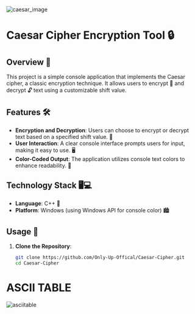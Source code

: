 ![caesar_image](https://github.com/user-attachments/assets/0086b444-1d52-4fe1-b0d6-1bed4dc2a32b)
# Caesar Cipher Encryption Tool 🔒

## Overview 🌟
This project is a simple console application that implements the Caesar cipher, a classic encryption technique. It allows users to encrypt 🔑 and decrypt 🔓 text using a customizable shift value.

## Features 🛠️
- **Encryption and Decryption**: Users can choose to encrypt or decrypt text based on a specified shift value. 🔄
- **User Interaction**: A clear console interface prompts users for input, making it easy to use. 🖥️
- **Color-Coded Output**: The application utilizes console text colors to enhance readability. 🎨

## Technology Stack 🖥️💻
- **Language**: C++ 📝
- **Platform**: Windows (using Windows API for console color) 🏙️

## Usage 🚀
1. **Clone the Repository**:
   ```bash
   git clone https://github.com/Only-Up-Offical/Caesar-Cipher.git
   cd Caesar-Cipher
# ASCII TABLE
![asciitable](https://github.com/user-attachments/assets/184980f7-1b02-4c3e-9b72-b319fc47888e)

